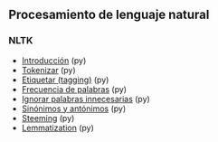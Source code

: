 ## Procesamiento de lenguaje natural

### NLTK
- [Introducción](https://github.com/mondeja/fullstack/tree/master/backend/src/analisis_de_datos/npl/python/nltk/intro.py) (py)
- [Tokenizar](https://github.com/mondeja/fullstack/tree/master/backend/src/analisis_de_datos/npl/python/nltk/tok.py) (py)
- [Etiquetar (tagging)](https://github.com/mondeja/fullstack/tree/master/backend/src/analisis_de_datos/npl/python/nltk/tagging.py) (py)
- [Frecuencia de palabras](https://github.com/mondeja/fullstack/tree/master/backend/src/analisis_de_datos/npl/python/nltk/word_freq.py) (py)
- [Ignorar palabras innecesarias](https://github.com/mondeja/fullstack/tree/master/backend/src/analisis_de_datos/npl/python/nltk/stop_words.py) (py)
- [Sinónimos y antónimos](https://github.com/mondeja/fullstack/tree/master/backend/src/analisis_de_datos/npl/python/nltk/synonyms_antonyms.py) (py)
- [Steeming](https://github.com/mondeja/fullstack/tree/master/backend/src/analisis_de_datos/npl/python/nltk/steeming.py) (py)
- [Lemmatization](https://github.com/mondeja/fullstack/tree/master/backend/src/analisis_de_datos/npl/python/nltk/lemmatization.py) (py)

